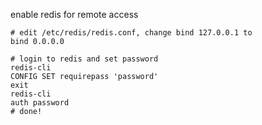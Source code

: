 enable redis for remote access
```shell script
# edit /etc/redis/redis.conf, change bind 127.0.0.1 to 
bind 0.0.0.0

# login to redis and set password
redis-cli
CONFIG SET requirepass 'password'
exit
redis-cli
auth password
# done!
```